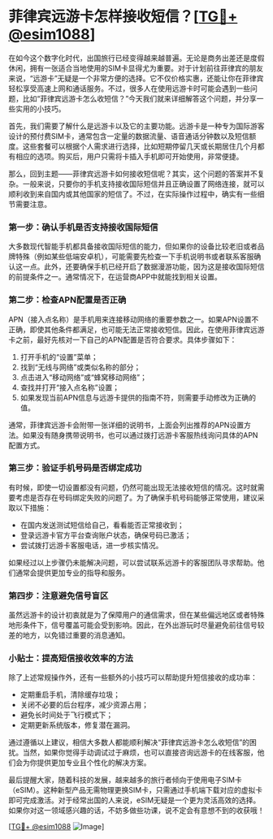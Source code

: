 # 菲律宾远游卡怎样接收短信？[[TG💪+ @esim1088](https://t.me/s/esim1088)]

在如今这个数字化时代，出国旅行已经变得越来越普遍。无论是商务出差还是度假休闲，拥有一张适合当地使用的SIM卡显得尤为重要。对于计划前往菲律宾的朋友来说，“远游卡”无疑是一个非常方便的选择。它不仅价格实惠，还能让你在菲律宾轻松享受高速上网和通话服务。不过，很多人在使用远游卡时可能会遇到一些问题，比如“菲律宾远游卡怎么收短信？”今天我们就来详细解答这个问题，并分享一些实用的小技巧。

首先，我们需要了解什么是远游卡以及它的主要功能。远游卡是一种专为国际游客设计的预付费SIM卡，通常包含一定量的数据流量、语音通话分钟数以及短信额度。这些套餐可以根据个人需求进行选择，比如短期停留几天或长期居住几个月都有相应的选项。购买后，用户只需将卡插入手机即可开始使用，非常便捷。

那么，回到主题——菲律宾远游卡如何接收短信呢？其实，这个问题的答案并不复杂。一般来说，只要你的手机支持接收国际短信并且正确设置了网络连接，就可以顺利收到来自国内或其他国家的短信了。不过，在实际操作过程中，确实有一些细节需要注意。

### **第一步：确认手机是否支持接收国际短信**

大多数现代智能手机都具备接收国际短信的能力，但如果你的设备比较老旧或者品牌特殊（例如某些低端安卓机），可能需要先检查一下手机说明书或者联系客服确认这一点。此外，还要确保手机已经开启了数据漫游功能，因为这是接收国际短信的前提条件之一。通常情况下，在运营商APP中就能找到相关设置。

### **第二步：检查APN配置是否正确**

APN（接入点名称）是手机用来连接移动网络的重要参数之一。如果APN设置不正确，即使其他条件都满足，也可能无法正常接收短信。因此，在使用菲律宾远游卡之前，最好先核对一下自己的APN配置是否符合要求。具体步骤如下：

1. 打开手机的“设置”菜单；
2. 找到“无线与网络”或类似名称的部分；
3. 点击进入“移动网络”或“蜂窝移动网络”；
4. 查找并打开“接入点名称”设置；
5. 如果发现当前APN信息与远游卡提供的指南不符，则需要手动修改为正确的值。

通常，菲律宾远游卡会附带一张详细的说明书，上面会列出推荐的APN设置方法。如果没有随身携带说明书，也可以通过拨打远游卡客服热线询问具体的APN配置方式。

### **第三步：验证手机号码是否绑定成功**

有时候，即使一切设置都没有问题，仍然可能出现无法接收短信的情况。这时就需要考虑是否存在号码绑定失败的问题了。为了确保手机号码能够正常使用，建议采取以下措施：

- 在国内发送测试短信给自己，看看能否正常接收到；
- 登录远游卡官方平台查询账户状态，确保号码已激活；
- 尝试拨打远游卡客服电话，进一步核实情况。

如果经过以上步骤仍未能解决问题，可以尝试联系远游卡的客服团队寻求帮助。他们通常会提供更加专业的指导和服务。

### **第四步：注意避免信号盲区**

虽然远游卡的设计初衷就是为了保障用户的通信需求，但在某些偏远地区或者特殊地形条件下，信号覆盖可能会受到影响。因此，在外出游玩时尽量避免前往信号较差的地方，以免错过重要的消息通知。

### **小贴士：提高短信接收效率的方法**

除了上述常规操作外，还有一些额外的小技巧可以帮助提升短信接收的成功率：

- 定期重启手机，清除缓存垃圾；
- 关闭不必要的后台程序，减少资源占用；
- 避免长时间处于飞行模式下；
- 定期更新系统版本，修复潜在漏洞。

通过遵循以上建议，相信大多数人都能顺利解决“菲律宾远游卡怎么收短信”的困扰。当然，如果你觉得手动调试过于麻烦，也可以直接咨询远游卡的在线客服，他们会为你提供更加专业且个性化的解决方案。

最后提醒大家，随着科技的发展，越来越多的旅行者倾向于使用电子SIM卡（eSIM）。这种新型产品无需物理更换SIM卡，只需通过手机端下载对应的虚拟卡即可完成激活。对于经常出国的人来说，eSIM无疑是一个更为灵活高效的选择。如果你对这一领域感兴趣的话，不妨多做些功课，说不定会有意想不到的收获哦！

[[TG💪+ @esim1088](https://t.me/s/esim1088) ![Image](https://i.postimg.cc/4NQfJmqS/Snipaste-2025-05-13-00-14-12.png)]